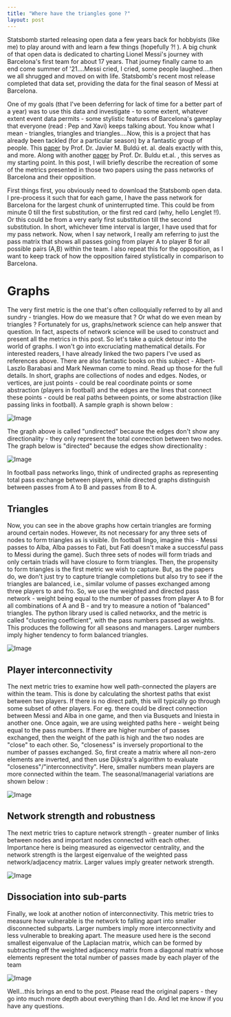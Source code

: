 ```yaml
---
title: "Where have the triangles gone ?"
layout: post
---
```


Statsbomb started releasing open data a few years back for hobbyists (like me) to play around with and learn a few things (hopefully ?! ). A big chunk of that open data is dedicated to charting Lionel Messi's journey with Barcelona's first team for about 17 years. That journey finally came to an end come summer of '21....Messi cried, I cried, some people laughed....then we all shrugged and moved on with life. Statsbomb's recent most release completed that data set, providing the data for the final season of Messi at Barcelona. 

One of my goals (that I've been deferring for lack of time for a better part of a year) was to use this data and investigate - to some extent, whatever extent event data permits - some stylistic features of Barcelona's gameplay that everyone (read : Pep and Xavi) keeps talking about. You know what I mean - triangles, triangles and triangles....Now, this is a project that has already been tackled (for a particular season) by a fantastic group of people. This [paper](https://www.nature.com/articles/s41598-019-49969-2) by Prof. Dr. Javier M. Buldú et. al. deals exactly with this, and more. Along with another [paper](https://www.sciencedirect.com/science/article/abs/pii/S0960077920303337) by Prof. Dr. Buldu et.al. , this serves as my starting point. In this post, I will briefly describe the recreation of some of the metrics presented in those two papers using the pass networks of Barcelona and their opposition. 

First things first, you obviously need to download the Statsbomb open data. I pre-process it such that for each game, I have the pass network for Barcelona for the largest chunk of uninterrupted time. This could be from minute 0 till the first substitution, or the first red card (why, hello Lenglet !!). Or this could be from a very early first substitution till the second substitution. In short, whichever time interval is larger, I have used that for my pass network. Now, when I say network, I really am referring to just the pass matrix that shows all passes going from player A to player B for all possible pairs (A,B) within the team. I also repeat this for the opposition, as I want to keep track of how the opposition faired stylistically in comparison to Barcelona. 

# Graphs

The very first metric is the one that's often colloquially referred to by all and sundry - triangles. How do we measure that ? Or what do we even mean by triangles ? Fortunately for us, graphs/network science can help answer that question. In fact, aspects of network science will be used to construct and present all the metrics in this post. So let's take a quick detour into the world of graphs. I won't go into excruciating mathematical details. For interested readers, I have already linked the two papers I've used as references above. There are also fantastic books on this subject - Albert-Laszlo Barabasi and Mark Newman come to mind. Read up those for the full details. In short, graphs are collections of nodes and edges. Nodes, or vertices, are just points - could be real coordinate points or some abstraction (players in football) and the edges are the lines that connect these points - could be real paths between points, or some abstraction (like passing links in football). A sample graph is shown below : 

![Image](https://bosemessi.github.io/images/udgraph.png)

The graph above is called "undirected" because the edges don't show any directionality - they only represent the total connection between two nodes. The graph below is "directed" because the edges show directionality :

![Image](https://bosemessi.github.io/images/dgraph.png)

In football pass networks lingo, think of undirected graphs as representing total pass exchange between players, while directed graphs distinguish between passes from A to B and passes from B to A. 

## Triangles

Now, you can see in the above graphs how certain triangles are forming around certain nodes. However, its not necessary for any three sets of nodes to form triangles as is visible. (In football lingo, imagine this - Messi passes to Alba, Alba passes to Fati, but Fati doesn't make a successful pass to Messi during the game). Such three sets of nodes will form triads and only certain triads will have closure to form triangles. Then, the propensity to form triangles is the first metric we wish to capture. But, as the papers do, we don't just try to capture triangle completions but also try to see if the triangles are balanced, i.e., similar volume of passes exchanged among three players to and fro. So, we use the weighted and directed pass network - weight being equal to the number of passes from player A to B for all combinations of A and B - and try to measure a notion of "balanced" triangles. The python library used is called networkx, and the metric is called "clustering coefficient", with the pass numbers passed as weights. This produces the following for all seasons and managers. Larger numbers imply higher tendency to form balanced triangles. 

![Image](https://bosemessi.github.io/images/triangles_directed_.png)

## Player interconnectivity

The next metric tries to examine how well path-connected the players are within the team. This is done by calculating the shortest paths that exist between two players. If there is no direct path, this will typically go through some subset of other players. For eg. there could be direct connection between Messi and Alba in one game, and then via Busquets and Iniesta in another one. Once again, we are using weighted paths here - weight being equal to the pass numbers. If there are higher number of passes exchanged, then the weight of the path is high and the two nodes are "close" to each other. So, "closeness" is inversely proportional to the number of passes exchanged. So, first create a matrix where all non-zero elements are inverted, and then use Dijkstra's algorithm to evaluate "closeness"/"interconnectivity". Here, smaller numbers mean players are more connected within the team. The seasonal/managerial variations are shown below : 

![Image](https://bosemessi.github.io/images/shortest_path_.png)

## Network strength and robustness

The next metric tries to capture network strength - greater number of links between nodes and important nodes connected with each other. Importance here is being measured as eigenvector centrality, and the network strength is the largest eigenvalue of the weighted pass network/adjacency matrix. Larger values imply greater network strength.

![Image](https://bosemessi.github.io/images/lambda1_.png)

## Dissociation into sub-parts

Finally, we look at another notion of interconnectivity. This metric tries to measure how vulnerable is the network to falling apart into smaller disconnected subparts. Larger numbers imply more interconnectivity and less vulnerable to breaking apart. The measure used here is the second smallest eigenvalue of the Laplacian matrix, which can be formed by subtracting off the weighted adjacency matrix from a diagonal matrix whose elements represent the total number of passes made by each player of the team

![Image](https://bosemessi.github.io/images/lambda2_.png)

Well...this brings an end to the post. Please read the original papers - they go into much more depth about everything than I do. And let me know if you have any questions. 
